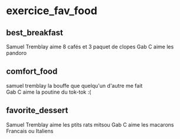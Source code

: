 # exercice_fav_food


## best_breakfast
Samuel Tremblay aime 8 cafés et 3 paquet de clopes
Gab C aime les pandoro
## comfort_food
samuel tremblay la bouffe que quelqu'un d'autre me fait  
Gab C aime la poutine du tok-tok :(    
## favorite_dessert
Samuel Tremblay aime les ptits rats mitsou
Gab C aime les macarons Francais ou Italiens  

